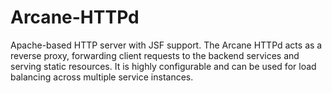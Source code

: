 # Arcane-HTTPd
Apache-based HTTP server with JSF support. The Arcane HTTPd acts as a reverse proxy, forwarding client requests to the backend services and serving static resources. It is highly configurable and can be used for load balancing across multiple service instances.
